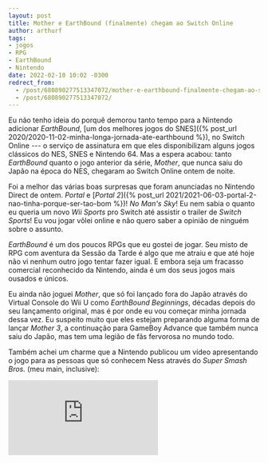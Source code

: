 ```yaml
---
layout: post
title: Mother e EarthBound (finalmente) chegam ao Switch Online
author: arthurf
tags:
- jogos
- RPG
- EarthBound
- Nintendo
date: 2022-02-10 10:02 -0300
redrect_from:
  - /post/680890277513347072/mother-e-earthbound-finalmente-chegam-ao-switch
  - /post/680890277513347072/
---
```

Eu não tenho ideia do porquê demorou tanto tempo para a Nintendo adicionar _EarthBound_, [um dos melhores jogos do SNES]({% post_url 2020/2020-11-02-minha-longa-jornada-ate-earthbound %}), no Switch Online --- o serviço de assinatura em que eles disponibilizam alguns jogos clássicos do NES, SNES e Nintendo 64. Mas a espera acabou: tanto _EarthBound_ quanto o jogo anterior da série, _Mother_, que nunca saiu do Japão na época do NES, chegaram ao Switch Online ontem de noite.

Foi a melhor das várias boas surpresas que foram anunciadas no Nintendo Direct de ontem. _Portal_ e [_Portal 2_]({% post_url 2021/2021-06-03-portal-2-nao-tinha-porque-ser-tao-bom %})! _No Man's Sky_! Eu nem sabia o quanto eu queria um novo _Wii Sports_ pro Switch até assistir o trailer de _Switch Sports_! Eu vou jogar vôlei online e não quero saber a opinião de ninguém sobre o assunto.

_EarthBound_ é um dos poucos RPGs que eu gostei de jogar. Seu misto de RPG com aventura da Sessão da Tarde é algo que me atraiu e que até hoje não vi nenhum outro jogo tentar fazer igual. E embora seja um fracasso comercial reconhecido da Nintendo, ainda é um dos seus jogos mais ousados e únicos.

Eu ainda não joguei _Mother_, que só foi lançado fora do Japão através do Virtual Console do Wii U como _EarthBound Beginnings_, décadas depois do seu lançamento original, mas é por onde eu vou começar minha jornada dessa vez. Eu suspeito muito que eles estejam preparando alguma forma de lançar _Mother 3_, a continuação para GameBoy Advance que também nunca saiu do Japão, mas tem uma legião de fãs fervorosa no mundo todo.

Também achei um charme que a Nintendo publicou um vídeo apresentando o jogo para as pessoas que só conhecem Ness através do _Super Smash Bros._ (meu main, inclusive):

<iframe class="full-width" src="https://www.youtube.com/embed/KXQqhRETBeE" title="Reprodutor de vídeos do YouTube" frameborder="0" allow="accelerometer; autoplay; clipboard-write; encrypted-media; gyroscope; picture-in-picture" allowfullscreen></iframe>
